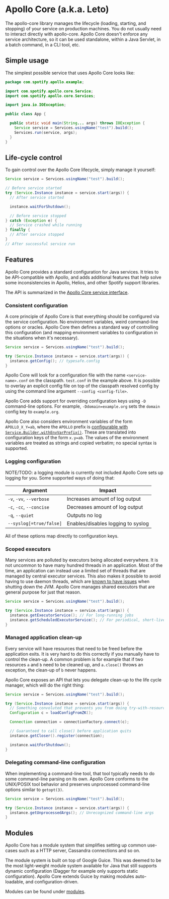 # Apollo Core (a.k.a. Leto)

The apollo-core library manages the lifecycle (loading, starting, and stopping) of your service on
production machines. You do not usually need to interact directly with apollo-core. Apollo Core
doesn't enforce any service architecture, so it can be used standalone, within a Java Servlet, in a
batch command, in a CLI tool, etc.

## Simple usage

The simplest possible service that uses Apollo Core looks like:

```java
package com.spotify.apollo.example;

import com.spotify.apollo.core.Service;
import com.spotify.apollo.core.Services;

import java.io.IOException;

public class App {

  public static void main(String... args) throws IOException {
    Service service = Services.usingName("test").build();
    Services.run(service, args);
  }
}
```

## Life-cycle control

To gain control over the Apollo Core lifecycle, simply manage it yourself:

```java
Service service = Services.usingName("test").build();

// Before service started
try (Service.Instance instance = service.start(args)) {
  // After service started

  instance.waitForShutdown();

  // Before service stopped
} catch (Exception e) {
  // Service crashed while running
} finally {
  // After service stopped
}
// After successful service run
```

## Features

Apollo Core provides a standard configuration for Java services.  It tries to
be API-compatible with Apollo, and adds additional features that help
solve some inconsistencies in Apollo, Helios, and other Spotify
support libraries.

The API is summarized in the
[Apollo Core service interface](src/main/java/com/spotify/apollo/core/Service.java).

### Consistent configuration

A core principle of Apollo Core is that everything should be configured via
the service configuration.  No environment variables, weird
command-line options or oracles.  Apollo Core then defines a standard way of
controlling this configuration (and mapping environment variables to
configuration in the situations when it's necessary).

```java
Service service = Services.usingName("test").build();

try (Service.Instance instance = service.start(args)) {
  instance.getConfig(); // typesafe.config
}
```

Apollo Core will look for a configuration file with the name
`<service-name>.conf` on the classpath. `test.conf` in the example above.
It is possible to overlay an explicit config file on top of the classpath
resolved config by using the command line argument `--config <config-file>`.

Apollo Core adds support for overriding configuration keys
using `-D` command-line options.  For example, `-Ddomain=example.org`
sets the `domain` config key to `example.org`.

Apollo Core also considers environment variables of the form
`APOLLO_X_Y=ab`, where the `APOLLO` prefix is [configurable with `Service.Builder.withEnvVarPrefix()`](src/main/java/com/spotify/apollo/core/Service.java).
These are translated into configuration keys of the form `x.y=ab`.
The values of the environment variables are treated as strings and
copied verbatim; no special syntax is supported.

### Logging configuration

NOTE/TODO: a logging module is currently not included
Apollo Core sets up logging for you.  Some supported ways of doing that:

| Argument                 | Impact                             |
|--------------------------|------------------------------------|
| `-v`, `-vv`, `--verbose` | Increases amount of log output     |
| `-c`, `-cc`, `--concise` | Decreases amount of log output     |
| `-q`, `--quiet`          | Outputs no log                     |
| `--syslog[=true/false]`  | Enables/disables logging to syslog |

All of these options map directly to configuration keys.

### Scoped executors

Many services are polluted by executors being allocated everywhere.
It is not uncommon to have many hundred threads in an application.
Most of the time, an application can instead use a limited set of
threads that are managed by central executor services.  This also
makes it possible to avoid having to use daemon threads, which are
[known to have issues](doc/daemon-threads.md) when shutting down the
JVM.  Apollo Core manages shared executors that are general purpose for just
that reason.

```java
Service service = Services.usingName("test").build();

try (Service.Instance instance = service.start(args)) {
  instance.getExecutorService(); // For long-running jobs
  instance.getScheduledExecutorService(); // For periodical, short-lived jobs
}
```

### Managed application clean-up

Every service will have resources that need to be freed before the
application exits.  It is very hard to do this correctly if you
manually have to control the clean-up.  A common problem is for
example that if two resources `a` and `b` need to be cleaned up, and
`a.close()` throws an exception, the clean-up of `b` never happens.

Apollo Core exposes an API that lets you delegate clean-up to the life cycle
manager, which will do the right thing:

```java
Service service = Services.usingName("test").build();

try (Service.Instance instance = service.start(args)) {
  // Something convoluted that prevents you from doing try-with-resources
  Configuration c = loadConfigFromZK();

  Connection connection = connectionFactory.connect(c);

  // Guaranteed to call close() before application quits
  instance.getCloser().register(connection);

  instance.waitForShutdown();
}
```

### Delegating command-line configuration

When implementing a command-line tool, that tool typically needs to do
some command-line parsing on its own.  Apollo Core conforms to the UNIX/POSIX
tool behavior and preserves unprocessed command-line options similar
to `getopt(3)`.

```java
Service service = Services.usingName("test").build();

try (Service.Instance instance = service.start(args)) {
  instance.getUnprocessedArgs(); // Unrecognized command-line args
}
```

## Modules

Apollo Core has a module system that simplifies setting up common use-cases
such as a HTTP server, Cassandra connections and so on.

The module system is built on top of Google Guice.  This was deemed to
be the most light-weight module system available for Java that still
supports dynamic configuration (Dagger for example only supports
static configuration).  Apollo Core extends Guice by making modules
auto-loadable, and configuration-driven.

Modules can be found under [modules](../modules).
